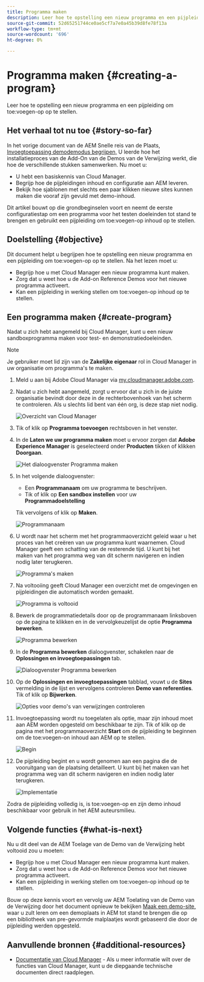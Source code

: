 ```yaml
---
title: Programma maken
description: Leer hoe te opstelling een nieuw programma en een pijpleiding om toe:voegen-op op te stellen.
source-git-commit: 52d65251744ce0ae5cf7a7e0a45b39d8fe78f13a
workflow-type: tm+mt
source-wordcount: '696'
ht-degree: 0%

---
```



# Programma maken {#creating-a-program}

Leer hoe te opstelling een nieuw programma en een pijpleiding om toe:voegen-op op te stellen.

## Het verhaal tot nu toe {#story-so-far}

In het vorige document van de AEM Snelle reis van de Plaats, [Invoegtoepassing demodemodus begrijpen,](installation.md) U leerde hoe het installatieproces van de Add-On van de Demos van de Verwijzing werkt, die hoe de verschillende stukken samenwerken. Nu moet u:

* U hebt een basiskennis van Cloud Manager.
* Begrijp hoe de pijpleidingen inhoud en configuratie aan AEM leveren.
* Bekijk hoe sjablonen met slechts een paar klikken nieuwe sites kunnen maken die vooraf zijn gevuld met demo-inhoud.

Dit artikel bouwt op die grondbeginselen voort en neemt de eerste configuratiestap om een programma voor het testen doeleinden tot stand te brengen en gebruikt een pijpleiding om toe:voegen-op inhoud op te stellen.

## Doelstelling {#objective}

Dit document helpt u begrijpen hoe te opstelling een nieuw programma en een pijpleiding om toe:voegen-op op te stellen. Na het lezen moet u:

* Begrijp hoe u met Cloud Manager een nieuw programma kunt maken.
* Zorg dat u weet hoe u de Add-on Reference Demos voor het nieuwe programma activeert.
* Kan een pijpleiding in werking stellen om toe:voegen-op inhoud op te stellen.

## Een programma maken {#create-program}

Nadat u zich hebt aangemeld bij Cloud Manager, kunt u een nieuw sandboxprogramma maken voor test- en demonstratiedoeleinden.

>[!NOTE]
>
>Je gebruiker moet lid zijn van de **Zakelijke eigenaar** rol in Cloud Manager in uw organisatie om programma&#39;s te maken.

1. Meld u aan bij Adobe Cloud Manager via [my.cloudmanager.adobe.com](https://my.cloudmanager.adobe.com/).

1. Nadat u zich hebt aangemeld, zorgt u ervoor dat u zich in de juiste organisatie bevindt door deze in de rechterbovenhoek van het scherm te controleren. Als u slechts lid bent van één org, is deze stap niet nodig.

   ![Overzicht van Cloud Manager](assets/cloud-manager.png)

1. Tik of klik op **Programma toevoegen** rechtsboven in het venster.

1. In de **Laten we uw programma maken** moet u ervoor zorgen dat **Adobe Experience Manager** is geselecteerd onder **Producten** tikken of klikken **Doorgaan**.

   ![Het dialoogvenster Programma maken](assets/create-program.png)

1. In het volgende dialoogvenster:

   * Een **Programmanaam** om uw programma te beschrijven.
   * Tik of klik op **Een sandbox instellen** voor uw **Programmadoelstelling**

   Tik vervolgens of klik op **Maken**.

   ![Programmanaam](assets/program-name.png)

1. U wordt naar het scherm met het programmaoverzicht geleid waar u het proces van het creëren van uw programma kunt waarnemen. Cloud Manager geeft een schatting van de resterende tijd. U kunt bij het maken van het programma weg van dit scherm navigeren en indien nodig later terugkeren.

   ![Programma&#39;s maken](assets/program-creation.png)

1. Na voltooiing geeft Cloud Manager een overzicht met de omgevingen en pijpleidingen die automatisch worden gemaakt.

   ![Programma is voltooid](assets/creation-complete.png)

1. Bewerk de programmatiedetails door op de programmanaam linksboven op de pagina te klikken en in de vervolgkeuzelijst de optie **Programma bewerken**.

   ![Programma bewerken](assets/edit-program.png)

1. In de **Programma bewerken** dialoogvenster, schakelen naar de **Oplossingen en invoegtoepassingen** tab.

   ![Dialoogvenster Programma bewerken](assets/edit-program-dialog.png)

1. Op de **Oplossingen en invoegtoepassingen** tabblad, vouwt u de **Sites** vermelding in de lijst en vervolgens controleren **Demo van referenties**. Tik of klik op **Bijwerken**.

   ![Opties voor demo&#39;s van verwijzingen controleren](assets/edit-program-add-on.png)

1. Invoegtoepassing wordt nu toegelaten als optie, maar zijn inhoud moet aan AEM worden opgesteld om beschikbaar te zijn. Tik of klik op de pagina met het programmaoverzicht **Start** om de pijpleiding te beginnen om de toe:voegen-on inhoud aan AEM op te stellen.

   ![Begin](assets/deploy.png)

1. De pijpleiding begint en u wordt genomen aan een pagina die de vooruitgang van de plaatsing detailleert. U kunt bij het maken van het programma weg van dit scherm navigeren en indien nodig later terugkeren.

   ![Implementatie](assets/deployment.png)

Zodra de pijpleiding volledig is, is toe:voegen-op en zijn demo inhoud beschikbaar voor gebruik in het AEM auteursmilieu.

## Volgende functies {#what-is-next}

Nu u dit deel van de AEM Toelage van de Demo van de Verwijzing hebt voltooid zou u moeten:

* Begrijp hoe u met Cloud Manager een nieuw programma kunt maken.
* Zorg dat u weet hoe u de Add-on Reference Demos voor het nieuwe programma activeert.
* Kan een pijpleiding in werking stellen om toe:voegen-op inhoud op te stellen.

Bouw op deze kennis voort en vervolg uw AEM Toelating van de Demo van de Verwijzing door het document opnieuw te bekijken [Maak een demo-site,](create-site.md) waar u zult leren om een demoplaats in AEM tot stand te brengen die op een bibliotheek van pre-gevormde malplaatjes wordt gebaseerd die door de pijpleiding werden opgesteld.

## Aanvullende bronnen {#additional-resources}

* [Documentatie van Cloud Manager](https://experienceleague.adobe.com/docs/experience-manager-cloud-service/onboarding/onboarding-concepts/cloud-manager-introduction.html) - Als u meer informatie wilt over de functies van Cloud Manager, kunt u de diepgaande technische documenten direct raadplegen.
